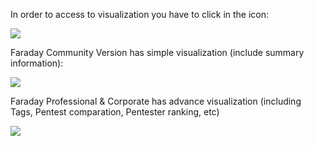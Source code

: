 In order to access to visualization you have to click in the icon:

![](https://raw.github.com/wiki/infobyte/faraday/images/Visualize-icon.png)

Faraday Community Version has simple visualization (include summary information):

![](https://raw.github.com/wiki/infobyte/faraday/images/GUI_Dashboard_new.png)

Faraday Professional & Corporate has advance visualization (including Tags, Pentest comparation, Pentester ranking, etc)

![](https://raw.github.com/wiki/infobyte/faraday/images/Faraday-Dashboard-Advance.png)




